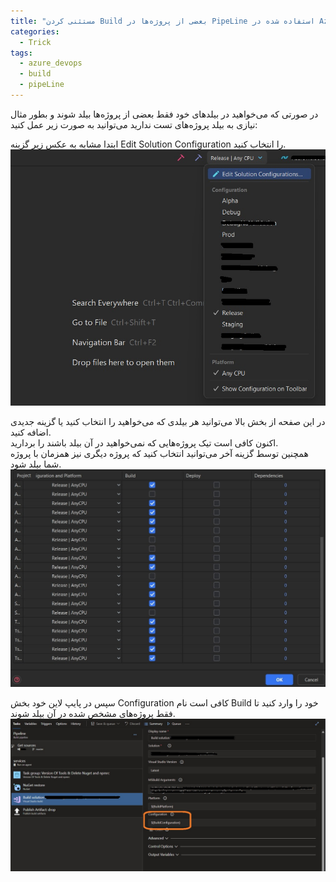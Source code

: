 ```yaml
---
title: "مستثنی کردن Build بعضی از پروژه‌ها در PipeLine استفاده شده در AzureDevOps"
categories:
  - Trick
tags:
  - azure_devops
  - build
  - pipeLine
---
```


در صورتی که می‌خواهید در بیلد‌های خود فقط بعضی از پروژه‌ها بیلد شوند و بطور مثال نیازی به بیلد پروژه‌های تست ندارید می‌توانید به صورت زیر عمل کنید:  

ابتدا مشابه به عکس زیر گزینه Edit Solution Configuration را انتخاب کنید.  
![mhkarami97](/assets/img/build1.jpg)  

در این صفحه از بخش بالا می‌توانید هر بیلدی که می‌خواهید را انتخاب کنید یا گزینه جدیدی اضافه کنید.  
اکنون کافی است تیک پروژه‌هایی که نمی‌خواهید در آن بیلد باشند را بردارید.  
همچنین توسط گزینه آخر می‌توانید انتخاب کنید که پروژه دیگری نیز همزمان با پروژه شما بیلد شود.  
![mhkarami97](/assets/img/build2.jpg)  

سپس در پایپ لاین خود بخش Configuration کافی است نام Build خود را وارد کنید تا فقط پروژه‌های مشخص شده در آن بیلد شوند.  
![mhkarami97](/assets/img/build3.jpg)  
